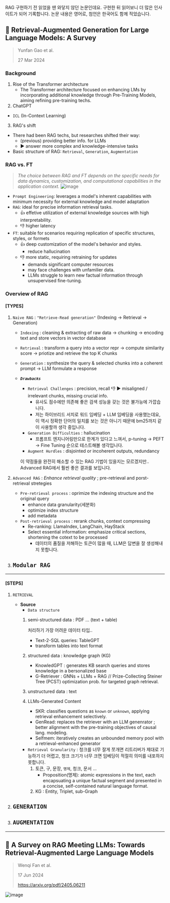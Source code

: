 RAG 구현하기 전 읽었을 땐 와닿지 않던 논문인데요. 구현한 뒤 읽어보니 더 많은 인사이트가 되어 기록합니다. 논문 내용은 영어로, 첨언은 한국어도 함께 적었습니다.

## 📄 Retrieval-Augmented Generation for Large Language Models: A Survey
> Yunfan Gao et al.
> 
> 27 Mar 2024

### Background
1. Rise of the Transformer architecture
   - The Transformer architecture focused on enhancing LMs by incorporating additional knowledge through Pre-Training Models, aiming refining pre-training techs.
2. ChatGPT
  - `ICL` (In-Context Learning)
3. RAG's shift
  - There had been RAG techs, but researches shifted their way:
      - (previous) providing better info. for LLMs
      - ▶️ answer more complex and knowledge-intensive tasks
  - Basic structure of RAG: `Retrieval`, `Generation`, `Augmentation`

### RAG vs. FT
> _The choice between RAG and FT depends on the specific needs for data dynamics, customization, and computational capabilities in the application context._
![image](https://github.com/yuneun92/personal_study/assets/101092482/fb82dc65-6c22-463c-af9c-10ecce4fdfd3)

- `Prompt Engineering`: leverages a model's inherent capabilities with minimum necessity for external knowledge and model adaptation
- `RAG`: ideal for precise information retrieval tasks.
  - 👍 effetive utilization of external knowledge sources with high interpretability.
  - 👎 higher latency
- `FT`: suitable for scenarios requiring replication of specific structures, styles, or formets
  - 👍 deep customization of the model's behavior and styles.
    - reduce hallucination
  - 👎 more static, requiring retraining for updates
    - demands significant computer resources
    - may face challenges with unfamilier data.
    - LLMs struggle to learn new factual information through unsupervised fine-tuning.
    


### Overview of RAG

#### [TYPES]

1. `Naive RAG` : `"Retrieve-Read generation"` (Indexing → Retrieval → Generation)
   - `Indexing` : cleaning & extracting of raw data → chunking → encoding text and store vectors in vector database
   - `Retrieval` : transform a query into a vector repr → compute similarity score → priotize and retrieve the top K chunks
   - `Generation` : synthesize the query & selected chunks into a coherent prompt → LLM formulate a response
   - _**`Drawbacks`**_
     - `Retrieval Challenges` : precision, recall 👎 ▶️ misaligned / irrelevant chunks, missing crucial info.
       - 유사도 점수에만 의존해 좋은 검색 성능을 갖는 것은 불가능에 가깝습니다.
       - 저는 하이브리드 서치로 워드 임베딩 + LLM 임베딩을 사용했는데요, 이 역시 정확한 단어의 일치를 보는 것은 아니기 때문에 bm25까지 같이 사용할까 생각 중입니다.
     - `Generation Difficulties` : hallucination
       - 프롬프트 엔지니어링만으로 한계가 있다고 느껴서, p-tuning → PEFT → Fine Tuning 순으로 테스트해볼 생각입니다. 
     - `Augment Hurdles` : disjointed or incoherent outputs, redundancy
       
     이 약점들을 완전히 해소할 수 있는 RAG 기법이 있을지는 모르겠지만.. Advanced RAG에서 훨씬 좋은 결과를 보입니다.
2. `Advanced RAG` : _Enhance retrieval quality_ ; pre-retrieval and porst-retrieval stretegies
   - `Pre-retrieval process` : oprimize the indexing structure and the original query
     - enhance data granularity(세분화)
     - optimize index structure
     - add metadata
   - `Post-retrieval process` : rerank chunks, context compressing
     - Re-ranking: LlamaIndex, LangChain, HayStack
     - Select essential information: emphasize critical sections, shortening the cotext to be processed
       - 데이터의 품질을 저해하는 토큰이 많을 때, LLM은 답변을 잘 생성해내지 못합니다. 
       
3. `Modular RAG`
   -
---

#### [STEPS]

1. `RETRIEVAL`
   - **Source**
     - `Data structure`
      1. semi-structured data : PDF ... (text + table)

         처리하기 가장 어려운 데이터 타입..
         - Text-2-SQL queries: TableGPT
         - transform tables into text format
      2. structured data : knowledge graph (KG)
         - KnowledGPT : generates KB search queries and stores knowledge in a bersonalized base
         - G-Retriever : GNNs + LLMs + RAG // Prize-Collecting Steiner Tree (PCST) optimization prob. for targeted graph retrieval.
      3. unstructured data : text
      4. LLMs-Generated Content
         - SKR: classifies questions as `known` or `unknown`, applying retrieval enhancement selectively.
         - GenRead: replaces the retriever with an LLM genenrator ; better alignment with the pre-training objectives of causal lang. modeling.
         - Selfmem: iteratively creates an unbounded memory pool with a retrieval-enhanced generator
      - `Retrieval Granularity` : 청크를 너무 잘게 쪼개면 리트리버가 제대로 기능하기 더 어렵고, 청크 크기가 너무 크면 임베딩이 적절히 의미를 내포하지 못합니다.
        1. 토큰, 구, 문장, `명제`, 청크, 문서 ...
           - Proposition(명제): atomic expressions in the text, each encapsuating a unique factual segment and presented in a concise, self-contained natural language format.
        2. KG : Entity, Triplet, sub-Graph
     
2. `GENERATION`
   - 
3. `AUGMENTATION`
   -
   
---

## 📄 A Survey on RAG Meeting LLMs: Towards Retrieval-Augmented Large Language Models
> Wenqi Fan et al.
>
> 17 Jun 2024
>
> https://arxiv.org/pdf/2405.06211

![image](https://github.com/yuneun92/personal_study/assets/101092482/3c7b49d5-42f6-4549-8aba-cb6328ac8a05)

